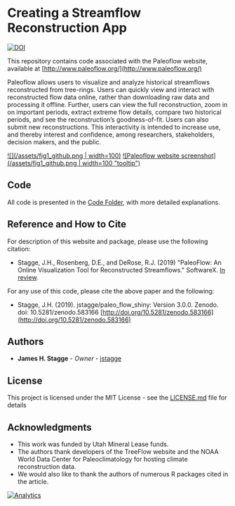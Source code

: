# Creating a Streamflow Reconstruction App

[![DOI](https://zenodo.org/badge/84977163.svg)](https://zenodo.org/badge/latestdoi/84977163)

This repository contains code associated with the Paleoflow website, available at [http://www.paleoflow.org/](http://www.paleoflow.org/)

Paleoflow allows users to visualize and analyze historical streamflows reconstructed from tree-rings. Users can quickly view and interact with reconstructed flow data online, rather than downloading raw data and processing it offline. Further, users can view the full reconstruction, zoom in on important periods, extract extreme flow details, compare two historical periods, and see the reconstruction’s goodness-of-fit. Users can also submit new reconstructions. This interactivity is intended to increase use, and thereby interest and confidence, among researchers, stakeholders, decision makers, and the public. 

<!-- Add a screenshot -->
<!-- ![Paleoflow website screenshot](/assets/fig1_github.png | width=100)(https://www.google.com) -->
[![](/assets/fig1_github.png | width=100)](https://www.google.com)
[![Paleoflow website screenshot](/assets/fig1_github.png | width=100 "tooltip")](https://www.google.com)


## Code

All code is presented in the [Code Folder](https://github.com/jstagge/paleo_flow_shiny/tree/master/code), with more detailed explanations.

## Reference and How to Cite

For description of this website and package, please use the following citation:

* Stagge, J.H., Rosenberg, D.E., and DeRose, R.J. (2019) "PaleoFlow: An Online Visualization Tool for Reconstructed Streamflows." SoftwareX. [In review](https://www.journals.elsevier.com/softwarex).

For any use of this code, please cite the above paper and the following:

* Stagge, J.H. (2019). jstagge/paleo_flow_shiny: Version 3.0.0. Zenodo. doi: 10.5281/zenodo.583166 [http://doi.org/10.5281/zenodo.583166](http://doi.org/10.5281/zenodo.583166)

## Authors

* **James H. Stagge** - *Owner* - [jstagge](https://github.com/jstagge)

## License

This project is licensed under the MIT License - see the [LICENSE.md](LICENSE.md) file for details

## Acknowledgments

* This work was funded by Utah Mineral Lease funds.
* The authors thank developers of the TreeFlow website and the NOAA World Data Center for Paleoclimatology for hosting climate reconstruction data. 
* We would also like to thank the authors of numerous R packages cited in the article.

[![Analytics](https://ga-beacon.appspot.com/UA-93682740-1/paleo_flow_shiny/readme)](https://github.com/igrigorik/ga-beacon)